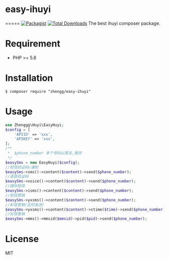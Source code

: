 # easy-ihuyi
=====
[![Packagist](https://img.shields.io/packagist/l/zhenggg/easy-ihuyi.svg?maxAge=2592000)](https://packagist.org/packages/zhenggg/easy-ihuyi)
[![Total Downloads](https://img.shields.io/packagist/dt/zhenggg/easy-ihuyi.svg?style=flat-square)](https://packagist.org/packages/zhenggg/easy-ihuyi)
The best ihuyi composer package.


# Requirement

- PHP >= 5.6

# Installation

```shell
$ composer require "zhengg/easy-ihuyi"
```

# Usage

```php
use Zhenggg\Huyi\EasyHuyi;
$config = [
    'APIID' => 'xxx',
    'APIKEY' => 'xxx',
];
/**
 *  $phone_number 多个号码以英文,隔开
 */
$easySms = new EasyHuyi($config);
//短信验证码/通知
$easySms->sms()->content($content)->send($phone_number);
//语音验证码
$easySms->voice()->content($content)->send($phone_number);
//国际短信
$easySms->isms()->content($content)->send($phone_number);
//短信营销
$easySms->yxsms()->content($content)->send($phone_number);
//彩信营销(定时发送) 
$easySms->yxsms()->content($content)->stime($time)->send($phone_number);
//彩信营销
$easySms->mms()->mmsid($mmsid)->pid($pid)->send($phone_number);
```
# License

MIT
